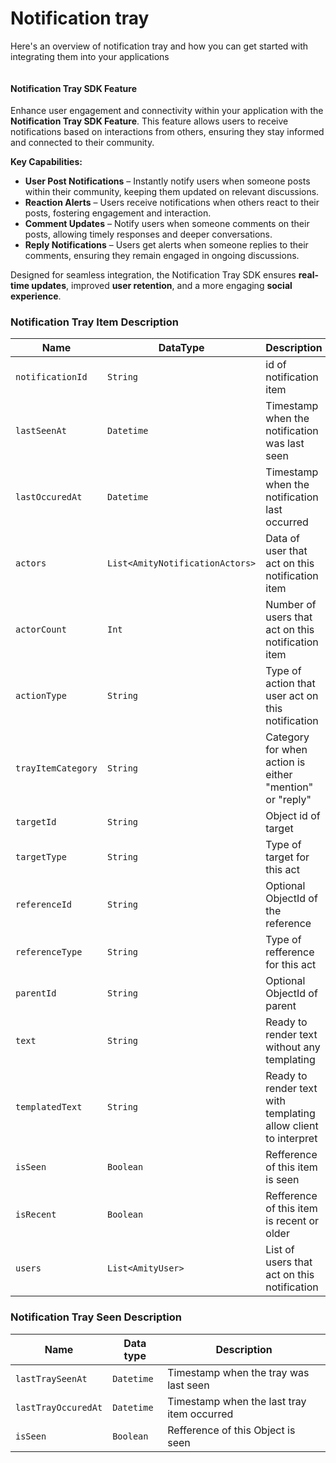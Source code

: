 # Notification tray

Here's an overview of notification tray and how you can get started with integrating them into your applications

<figure><img src="../../../.gitbook/assets/Screenshot 2568-04-22 at 15.35.51.png" alt=""><figcaption></figcaption></figure>

#### **Notification Tray SDK Feature**

Enhance user engagement and connectivity within your application with the **Notification Tray SDK Feature**. This feature allows users to receive notifications based on interactions from others, ensuring they stay informed and connected to their community.

**Key Capabilities:**

* **User Post Notifications** – Instantly notify users when someone posts within their community, keeping them updated on relevant discussions.
* **Reaction Alerts** – Users receive notifications when others react to their posts, fostering engagement and interaction.
* **Comment Updates** – Notify users when someone comments on their posts, allowing timely responses and deeper conversations.
* **Reply Notifications** – Users get alerts when someone replies to their comments, ensuring they remain engaged in ongoing discussions.

Designed for seamless integration, the Notification Tray SDK ensures **real-time updates**, improved **user retention**, and a more engaging **social experience**.

### Notification Tray Item Description

<table><thead><tr><th>Name</th><th width="288.5625">DataType</th><th>Description</th></tr></thead><tbody><tr><td><code>notificationId</code></td><td><code>String</code></td><td>id of notification item</td></tr><tr><td><code>lastSeenAt</code></td><td><code>Datetime</code></td><td>Timestamp when the notification was last seen</td></tr><tr><td><code>lastOccuredAt</code></td><td><code>Datetime</code></td><td>Timestamp when the notification last occurred</td></tr><tr><td><code>actors</code></td><td><code>List&#x3C;AmityNotificationActors></code></td><td>Data of user that act on this notification item</td></tr><tr><td><code>actorCount</code></td><td><code>Int</code></td><td>Number of users that act on this notification item</td></tr><tr><td><code>actionType</code></td><td><code>String</code></td><td>Type of action that user act on this notification</td></tr><tr><td><code>trayItemCategory</code></td><td><code>String</code></td><td>Category for when action is either "mention" or "reply"</td></tr><tr><td><code>targetId</code></td><td><code>String</code></td><td>Object id of target</td></tr><tr><td><code>targetType</code></td><td><code>String</code></td><td>Type of target for this act</td></tr><tr><td><code>referenceId</code></td><td><code>String</code></td><td>Optional ObjectId of the reference</td></tr><tr><td><code>referenceType</code></td><td><code>String</code></td><td>Type of refference for this act</td></tr><tr><td><code>parentId</code></td><td><code>String</code></td><td>Optional ObjectId of parent</td></tr><tr><td><code>text</code></td><td><code>String</code></td><td>Ready to render text without any templating</td></tr><tr><td><code>templatedText</code></td><td><code>String</code></td><td>Ready to render text with templating allow client to interpret</td></tr><tr><td><code>isSeen</code></td><td><code>Boolean</code></td><td>Refference of this item is seen</td></tr><tr><td><code>isRecent</code></td><td><code>Boolean</code></td><td>Refference of this item is recent or older</td></tr><tr><td><code>users</code></td><td><code>List&#x3C;AmityUser></code></td><td>List of users that act on this notification</td></tr></tbody></table>

### Notification Tray Seen Description

| Name                | Data type  | Description                                |
| ------------------- | ---------- | ------------------------------------------ |
| `lastTraySeenAt`    | `Datetime` | Timestamp when the tray was last seen      |
| `lastTrayOccuredAt` | `Datetime` | Timestamp when the last tray item occurred |
| `isSeen`            | `Boolean`  | Refference of this Object is seen          |
